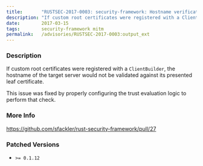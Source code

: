 ```yaml
---
title:       "RUSTSEC-2017-0003: security-framework: Hostname verification skipped when custom root certs used"
description: "If custom root certificates were registered with a ClientBuilder, the hostname of the target server would not be validated against its presented leaf certificate. This issue was fixed by properly configuring the trust evaluation logic to perform that check."
date:        2017-03-15
tags:        security-framework mitm
permalink:   /advisories/RUSTSEC-2017-0003:output_ext
---
```


### Description

If custom root certificates were registered with a `ClientBuilder`, the
hostname of the target server would not be validated against its presented leaf
certificate.

This issue was fixed by properly configuring the trust evaluation logic to
perform that check.

### More Info

<https://github.com/sfackler/rust-security-framework/pull/27>

### Patched Versions

- `>= 0.1.12`
